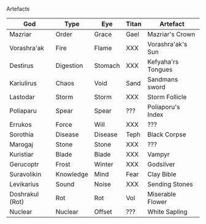 Artefacts

| God             | Type      | Eye     | Titan | Artefact           |
| --------------- | --------- | ------- | ----- | ------------------ |
| Mazriar         | Order     | Grace   | Gael  | Mazriar's Crown    |
| Vorashra'ak     | Fire      | Flame   | XXX   | Vorashra'ak's Sun  |
| Destirus        | Digestion | Stomach | XXX   | Kefyaha'rs Tongues |
| Kariulirus      | Chaos     | Void    | Sand  | Sandmans sword     |
| Lastodar        | Storm     | Storm   | XXX   | Storm Follicle     |
| Poliaparu       | Spear     | Spear   | ???   | Poliaporu's Index  |
| Errukos         | Force     | Will    | XXX   | ???                |
| Sorothia        | Disease   | Disease | Teph  | Black Corpse       |
| Marogaj         | Stone     | Stone   | XXX   | ???                |
| Kuristiar       | Blade     | Blade   | XXX   | Vampyr             |
| Gerucoptr       | Frost     | Winter  | XXX   | Godsilver          |
| Suravolikin     | Knowledge | Mind    | Fear  | Clay Bible         |
| Levikarius      | Sound     | Noise   | XXX   | Sending Stones     |
| Doshrakul (Rot) | Rot       | Rot     | Vol   | Miserable Flower   |
| Nuclear         | Nuclear   | Offset  | ???   | White Sapling      |

